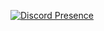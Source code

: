 
[![Discord Presence](https://lanyard.cnrad.dev/api/:920814282139111454)](https://discord.com/users/:920814282139111454)
